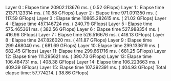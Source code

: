 Layer 0 :  Elapse time 20902.113676 ms. (    0.52 GFlops)
Layer 1 :  Elapse time 21371.123314 ms. (   10.88 GFlops)
Layer 2 :  Elapse time 971.091350 ms. (  117.59 GFlops)
Layer 3 :  Elapse time 10865.282615 ms. (   21.02 GFlops)
Layer 4 :  Elapse time 457.146724 ms. (  240.79 GFlops)
Layer 5 :  Elapse time 575.465361 ms. (  382.56 GFlops)
Layer 6 :  Elapse time 527.988354 ms. (  416.96 GFlops)
Layer 7 :  Elapse time 526.516676 ms. (  418.13 GFlops)
Layer 8 :  Elapse time 247.826020 ms. (  411.87 GFlops)
Layer 9 :  Elapse time 299.468040 ms. (  681.69 GFlops)
Layer 10:  Elapse time 299.133619 ms. (  682.45 GFlops)
Layer 11:  Elapse time 299.661716 ms. (  681.25 GFlops)
Layer 12:  Elapse time 111.295621 ms. (  390.73 GFlops)
Layer 13:  Elapse time 106.484731 ms. (  408.38 GFlops)
Layer 14:  Elapse time 106.223663 ms. (  409.39 GFlops)
Layer 15:  Elapse time 107.392391 ms. (  404.93 GFlops)
Total elapse time: 57.774214. (   38.86 GFlops)
